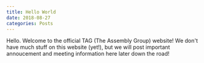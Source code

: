 ```yaml
---
title: Hello World
date: 2018-08-27
categories: Posts
---
```


Hello. Welcome to the official TAG (The Assembly Group) website! We don't have
much stuff on this website (yet!), but we will post important annoucement and
meeting information here later down the road!
